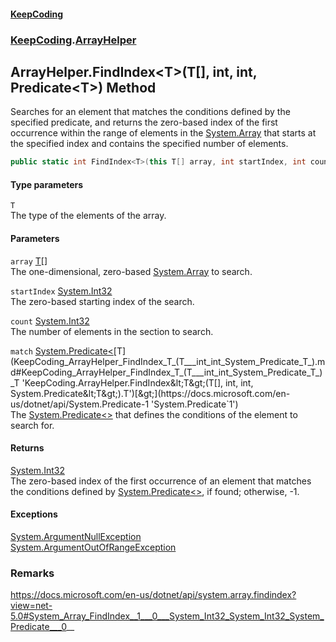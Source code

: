 #### [KeepCoding](index.md 'index')
### [KeepCoding](KeepCoding.md 'KeepCoding').[ArrayHelper](KeepCoding_ArrayHelper.md 'KeepCoding.ArrayHelper')
## ArrayHelper.FindIndex&lt;T&gt;(T[], int, int, Predicate&lt;T&gt;) Method
Searches for an element that matches the conditions defined by the specified predicate, and returns the zero-based index of the first occurrence within the range of elements in the [System.Array](https://docs.microsoft.com/en-us/dotnet/api/System.Array 'System.Array') that starts at the specified index and contains the specified number of elements.  
```csharp
public static int FindIndex<T>(this T[] array, int startIndex, int count, System.Predicate<T> match);
```
#### Type parameters
<a name='KeepCoding_ArrayHelper_FindIndex_T_(T___int_int_System_Predicate_T_)_T'></a>
`T`  
The type of the elements of the array.
  
#### Parameters
<a name='KeepCoding_ArrayHelper_FindIndex_T_(T___int_int_System_Predicate_T_)_array'></a>
`array` [T](KeepCoding_ArrayHelper_FindIndex_T_(T___int_int_System_Predicate_T_).md#KeepCoding_ArrayHelper_FindIndex_T_(T___int_int_System_Predicate_T_)_T 'KeepCoding.ArrayHelper.FindIndex&lt;T&gt;(T[], int, int, System.Predicate&lt;T&gt;).T')[[]](https://docs.microsoft.com/en-us/dotnet/api/System.Array 'System.Array')  
The one-dimensional, zero-based [System.Array](https://docs.microsoft.com/en-us/dotnet/api/System.Array 'System.Array') to search.
  
<a name='KeepCoding_ArrayHelper_FindIndex_T_(T___int_int_System_Predicate_T_)_startIndex'></a>
`startIndex` [System.Int32](https://docs.microsoft.com/en-us/dotnet/api/System.Int32 'System.Int32')  
The zero-based starting index of the search.
  
<a name='KeepCoding_ArrayHelper_FindIndex_T_(T___int_int_System_Predicate_T_)_count'></a>
`count` [System.Int32](https://docs.microsoft.com/en-us/dotnet/api/System.Int32 'System.Int32')  
The number of elements in the section to search.
  
<a name='KeepCoding_ArrayHelper_FindIndex_T_(T___int_int_System_Predicate_T_)_match'></a>
`match` [System.Predicate&lt;](https://docs.microsoft.com/en-us/dotnet/api/System.Predicate-1 'System.Predicate`1')[T](KeepCoding_ArrayHelper_FindIndex_T_(T___int_int_System_Predicate_T_).md#KeepCoding_ArrayHelper_FindIndex_T_(T___int_int_System_Predicate_T_)_T 'KeepCoding.ArrayHelper.FindIndex&lt;T&gt;(T[], int, int, System.Predicate&lt;T&gt;).T')[&gt;](https://docs.microsoft.com/en-us/dotnet/api/System.Predicate-1 'System.Predicate`1')  
The [System.Predicate&lt;&gt;](https://docs.microsoft.com/en-us/dotnet/api/System.Predicate-1 'System.Predicate`1') that defines the conditions of the element to search for.
  
#### Returns
[System.Int32](https://docs.microsoft.com/en-us/dotnet/api/System.Int32 'System.Int32')  
The zero-based index of the first occurrence of an element that matches the conditions defined by [System.Predicate&lt;&gt;](https://docs.microsoft.com/en-us/dotnet/api/System.Predicate-1 'System.Predicate`1'), if found; otherwise, -1.
#### Exceptions
[System.ArgumentNullException](https://docs.microsoft.com/en-us/dotnet/api/System.ArgumentNullException 'System.ArgumentNullException')  
[System.ArgumentOutOfRangeException](https://docs.microsoft.com/en-us/dotnet/api/System.ArgumentOutOfRangeException 'System.ArgumentOutOfRangeException')  
### Remarks
https://docs.microsoft.com/en-us/dotnet/api/system.array.findindex?view=net-5.0#System_Array_FindIndex__1___0___System_Int32_System_Int32_System_Predicate___0__
